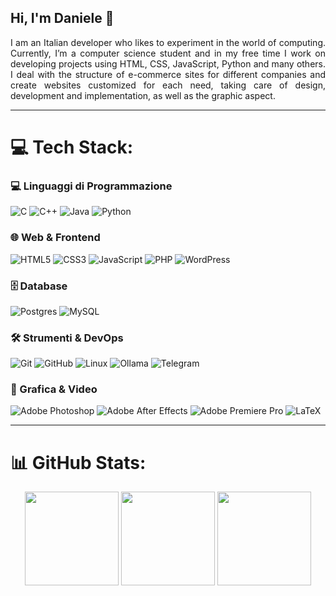 ## Hi, I'm Daniele ​🚀
<p align="justify">
I am an Italian developer who likes to experiment in the world of computing.
Currently, I’m a computer science student and in my free time I work on developing projects using HTML, CSS, JavaScript, Python and many others.
I deal with the structure of e-commerce sites for different companies and create websites customized for each need, taking care of design, development and implementation, as well as the graphic aspect.
</p>

---

# 💻 Tech Stack:
### 💻 Linguaggi di Programmazione
![C](https://img.shields.io/badge/c-%2300599C.svg?style=for-the-badge&logo=c&logoColor=white) 
![C++](https://img.shields.io/badge/c++-%2300599C.svg?style=for-the-badge&logo=c%2B%2B&logoColor=white) 
![Java](https://img.shields.io/badge/java-%23ED8B00.svg?style=for-the-badge&logo=openjdk&logoColor=white) 
![Python](https://img.shields.io/badge/python-3670A0?style=for-the-badge&logo=python&logoColor=ffdd54) 

### 🌐 Web & Frontend
![HTML5](https://img.shields.io/badge/html5-%23E34F26.svg?style=for-the-badge&logo=html5&logoColor=white) 
![CSS3](https://img.shields.io/badge/css3-%231572B6.svg?style=for-the-badge&logo=css3&logoColor=white)
![JavaScript](https://img.shields.io/badge/javascript-%23323330.svg?style=for-the-badge&logo=javascript&logoColor=%23F7DF1E) 
![PHP](https://img.shields.io/badge/php-%23777BB4.svg?style=for-the-badge&logo=php&logoColor=white)
![WordPress](https://img.shields.io/badge/WordPress-%23117AC9.svg?style=for-the-badge&logo=WordPress&logoColor=white)

### 🗄 Database
![Postgres](https://img.shields.io/badge/postgres-%23316192.svg?style=for-the-badge&logo=postgresql&logoColor=white)
![MySQL](https://img.shields.io/badge/mysql-%2300000f.svg?style=for-the-badge&logo=mysql&logoColor=white) 

### 🛠 Strumenti & DevOps
![Git](https://img.shields.io/badge/git-%23F05033.svg?style=for-the-badge&logo=git&logoColor=white) 
![GitHub](https://img.shields.io/badge/github-%23121011.svg?style=for-the-badge&logo=github&logoColor=white)
![Linux](https://img.shields.io/badge/Linux-FCC624?style=for-the-badge&logo=linux&logoColor=black)
![Ollama](https://img.shields.io/badge/Ollama-000000?style=for-the-badge&logo=ollama&logoColor=white)
![Telegram](https://img.shields.io/badge/Telegram-2CA5E0?style=for-the-badge&logo=telegram&logoColor=white)

### 🎨 Grafica & Video
![Adobe Photoshop](https://img.shields.io/badge/Adobe%20Photoshop-31A8FF?style=for-the-badge&logo=adobephotoshop&logoColor=white)
![Adobe After Effects](https://img.shields.io/badge/Adobe%20After%20Effects-5C2D91?style=for-the-badge&logo=adobeaftereffects&logoColor=white)
![Adobe Premiere Pro](https://img.shields.io/badge/Adobe%20Premiere%20Pro-9999FF?style=for-the-badge&logo=adobepremierepro&logoColor=white)
![LaTeX](https://img.shields.io/badge/latex-%23008080.svg?style=for-the-badge&logo=latex&logoColor=white)

---

# 📊 GitHub Stats:
<div align="center">
  <img src="https://github-readme-stats.vercel.app/api?username=Lombardi2003&theme=tokyonight&hide_border=false&include_all_commits=false&count_private=false" height="150"/>
  <img src="https://github-readme-stats.vercel.app/api/top-langs/?username=Lombardi2003&theme=tokyonight&hide_border=false&include_all_commits=false&count_private=false&layout=compact" height="150"/>
 <img src="https://nirzak-streak-stats.vercel.app/?user=Lombardi2003&theme=tokyonight&hide_border=false" height="150"/>
</div>
